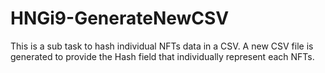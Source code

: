 # HNGi9-GenerateNewCSV
This is a sub task to hash individual NFTs data in a CSV. A new CSV file is generated to provide the Hash field that individually represent each NFTs.
